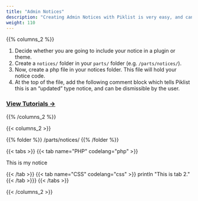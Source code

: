 ```yaml
---
title: "Admin Notices"
description: "Creating Admin Notices with Piklist is very easy, and can be done without writing any PHP."
weight: 110
---
```


{{% columns_2 %}}

1. Decide whether you are going to include your notice in a plugin or theme.
2. Create a `notices/` folder in your `parts/` folder (e.g. `/parts/notices/`).
3. Now, create a php file in your notices folder. This file will hold your notice code.
4. At the top of the file, add the following comment block which tells Piklist this is an “updated” type notice, and can be dismissible by the user.

### [View Tutorials &rightarrow;](/tutorials/admin-notices/)

{{% /columns_2 %}}

{{< columns_2 >}}

{{% folder %}}
/parts/notices/
{{% /folder %}}

{{< tabs >}}
{{< tab name="PHP" codelang="php" >}}
<?php
/*
Notice Type: updated
Dismiss: true
*/
?>
<p>This is my notice</p>
{{< /tab >}}
{{< tab name="CSS" codelang="css" >}}
println "This is tab 2."
{{< /tab >}}}
{{< /tabs >}}

{{< /columns_2 >}}